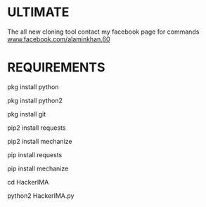 # ULTIMATE
The all new cloning tool
contact my facebook page for commands
www.facebook.com/alaminkhan.60

# REQUIREMENTS 

pkg install python

pkg install python2

pkg install git

pip2 install requests

pip2 install mechanize

pip install requests

pip install mechanize

cd HackerIMA

python2 HackerIMA.py
